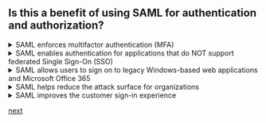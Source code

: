 ## Is this a benefit of using SAML for authentication and authorization?

<details>
  <summary>SAML enforces multifactor authentication (MFA)</summary>
<p>
  No
</p>
</details>

<details>
  <summary>SAML enables authentication for applications that do NOT support federated Single Sign-On (SSO)</summary>
<p>
  No
</p>
</details>


<details>
  <summary>SAML allows users to sign on to legacy Windows-based web applications and Microsoft Office 365</summary>
<p>
  No
</p>
</details>


<details>
  <summary>SAML helps reduce the attack surface for organizations</summary>
<p>
  Yes
</p>
</details>


<details>
  <summary>SAML improves the customer sign-in experience</summary>
<p>
  Yes
</p>
</details>






[next](7.md)
